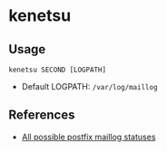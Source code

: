# kenetsu

## Usage

```console
kenetsu SECOND [LOGPATH]
```

- Default LOGPATH: `/var/log/maillog`

## References

- [All possible postfix maillog statuses](https://www.linuxquestions.org/questions/linux-software-2/postfix-logs-all-possible-status%3D-798938/)
